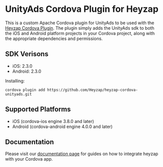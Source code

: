 UnityAds Cordova Plugin for Heyzap
==================================

This is a custom Apache Cordova plugin for UnityAds to be used with the [Heyzap Cordova Plugin](github.com/Heyzap/heyzap-cordova). The plugin simply adds the UnityAds sdk to both the iOS and Android platform projects in your Cordova project, along with the appropriate dependencies and permissions.

SDK Verisons
------------
- iOS: 2.3.0
- Android: 2.3.0

Installing:
```
cordova plugin add https://github.com/Heyzap/heyzap-cordova-unityads.git
```

Supported Platforms
-------------------
- iOS (cordova-ios engine 3.8.0 and later)
- Android (cordova-android engine 4.0.0 and later)

Documentation
-------------
Please visit our [documentation page](https://developers.heyzap.com/docs/cordova_sdk_setup_and_requirements#step-2-choose-your-3rdparty-sdks-optional) for guides on how to integrate heyzap with your Cordova app.
